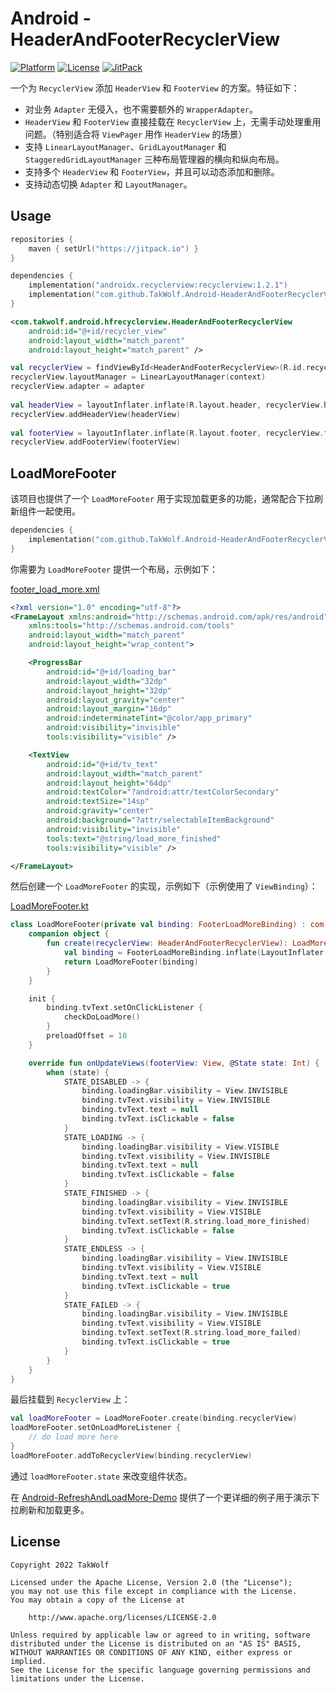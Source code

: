# Android - HeaderAndFooterRecyclerView

[![Platform](https://img.shields.io/badge/platform-Android-brightgreen)](https://developer.android.com)
[![License](https://img.shields.io/github/license/TakWolf/Android-HeaderAndFooterRecyclerView)](https://www.apache.org/licenses/LICENSE-2.0)
[![JitPack](https://jitpack.io/v/TakWolf/Android-HeaderAndFooterRecyclerView.svg)](https://jitpack.io/#TakWolf/Android-HeaderAndFooterRecyclerView)

一个为 `RecyclerView` 添加 `HeaderView` 和 `FooterView` 的方案。特征如下：

- 对业务 `Adapter` 无侵入，也不需要额外的 `WrapperAdapter`。
- `HeaderView` 和 `FooterView` 直接挂载在 `RecyclerView` 上，无需手动处理重用问题。（特别适合将 `ViewPager` 用作 `HeaderView` 的场景）
- 支持 `LinearLayoutManager`、`GridLayoutManager` 和 `StaggeredGridLayoutManager` 三种布局管理器的横向和纵向布局。
- 支持多个 `HeaderView` 和 `FooterView`，并且可以动态添加和删除。
- 支持动态切换 `Adapter` 和 `LayoutManager`。

## Usage

```kotlin
repositories { 
    maven { setUrl("https://jitpack.io") }
}

dependencies {
    implementation("androidx.recyclerview:recyclerview:1.2.1")
    implementation("com.github.TakWolf.Android-HeaderAndFooterRecyclerView:hfrecyclerview:0.0.1")
}
```

```xml
<com.takwolf.android.hfrecyclerview.HeaderAndFooterRecyclerView
    android:id="@+id/recycler_view"
    android:layout_width="match_parent"
    android:layout_height="match_parent" />
```

```kotlin
val recyclerView = findViewById<HeaderAndFooterRecyclerView>(R.id.recycler_view)
recyclerView.layoutManager = LinearLayoutManager(context)
recyclerView.adapter = adapter
        
val headerView = layoutInflater.inflate(R.layout.header, recyclerView.headerViewContainer, false)
recyclerView.addHeaderView(headerView)
        
val footerView = layoutInflater.inflate(R.layout.footer, recyclerView.footerViewContainer, false)
recyclerView.addFooterView(footerView)
```

## LoadMoreFooter

该项目也提供了一个 `LoadMoreFooter` 用于实现加载更多的功能，通常配合下拉刷新组件一起使用。

```kotlin
dependencies {
    implementation("com.github.TakWolf.Android-HeaderAndFooterRecyclerView:loadmorefooter:0.0.1")
}
```

你需要为 `LoadMoreFooter` 提供一个布局，示例如下：

[footer_load_more.xml](app/src/main/res/layout/footer_load_more.xml)

```xml
<?xml version="1.0" encoding="utf-8"?>
<FrameLayout xmlns:android="http://schemas.android.com/apk/res/android"
    xmlns:tools="http://schemas.android.com/tools"
    android:layout_width="match_parent"
    android:layout_height="wrap_content">

    <ProgressBar
        android:id="@+id/loading_bar"
        android:layout_width="32dp"
        android:layout_height="32dp"
        android:layout_gravity="center"
        android:layout_margin="16dp"
        android:indeterminateTint="@color/app_primary"
        android:visibility="invisible"
        tools:visibility="visible" />

    <TextView
        android:id="@+id/tv_text"
        android:layout_width="match_parent"
        android:layout_height="64dp"
        android:textColor="?android:attr/textColorSecondary"
        android:textSize="14sp"
        android:gravity="center"
        android:background="?attr/selectableItemBackground"
        android:visibility="invisible"
        tools:text="@string/load_more_finished"
        tools:visibility="visible" />

</FrameLayout>
```

然后创建一个 `LoadMoreFooter` 的实现，示例如下（示例使用了 `ViewBinding`）：

[LoadMoreFooter.kt](app/src/main/java/com/takwolf/android/demo/hfrecyclerview/holder/LoadMoreFooter.kt)

```kotlin
class LoadMoreFooter(private val binding: FooterLoadMoreBinding) : com.takwolf.android.hfrecyclerview.loadmorefooter.LoadMoreFooter(binding.root) {
    companion object {
        fun create(recyclerView: HeaderAndFooterRecyclerView): LoadMoreFooter {
            val binding = FooterLoadMoreBinding.inflate(LayoutInflater.from(recyclerView.context), recyclerView.footerViewContainer, false)
            return LoadMoreFooter(binding)
        }
    }

    init {
        binding.tvText.setOnClickListener {
            checkDoLoadMore()
        }
        preloadOffset = 10
    }

    override fun onUpdateViews(footerView: View, @State state: Int) {
        when (state) {
            STATE_DISABLED -> {
                binding.loadingBar.visibility = View.INVISIBLE
                binding.tvText.visibility = View.INVISIBLE
                binding.tvText.text = null
                binding.tvText.isClickable = false
            }
            STATE_LOADING -> {
                binding.loadingBar.visibility = View.VISIBLE
                binding.tvText.visibility = View.INVISIBLE
                binding.tvText.text = null
                binding.tvText.isClickable = false
            }
            STATE_FINISHED -> {
                binding.loadingBar.visibility = View.INVISIBLE
                binding.tvText.visibility = View.VISIBLE
                binding.tvText.setText(R.string.load_more_finished)
                binding.tvText.isClickable = false
            }
            STATE_ENDLESS -> {
                binding.loadingBar.visibility = View.INVISIBLE
                binding.tvText.visibility = View.VISIBLE
                binding.tvText.text = null
                binding.tvText.isClickable = true
            }
            STATE_FAILED -> {
                binding.loadingBar.visibility = View.INVISIBLE
                binding.tvText.visibility = View.VISIBLE
                binding.tvText.setText(R.string.load_more_failed)
                binding.tvText.isClickable = true
            }
        }
    }
}
```

最后挂载到 `RecyclerView` 上：

```kotlin
val loadMoreFooter = LoadMoreFooter.create(binding.recyclerView)
loadMoreFooter.setOnLoadMoreListener { 
    // do load more here
}
loadMoreFooter.addToRecyclerView(binding.recyclerView)
```

通过 `loadMoreFooter.state` 来改变组件状态。

在 [Android-RefreshAndLoadMore-Demo](https://github.com/TakWolf/Android-RefreshAndLoadMore-Demo) 提供了一个更详细的例子用于演示下拉刷新和加载更多。

## License

```
Copyright 2022 TakWolf

Licensed under the Apache License, Version 2.0 (the "License");
you may not use this file except in compliance with the License.
You may obtain a copy of the License at

    http://www.apache.org/licenses/LICENSE-2.0

Unless required by applicable law or agreed to in writing, software
distributed under the License is distributed on an "AS IS" BASIS,
WITHOUT WARRANTIES OR CONDITIONS OF ANY KIND, either express or implied.
See the License for the specific language governing permissions and
limitations under the License.
```
